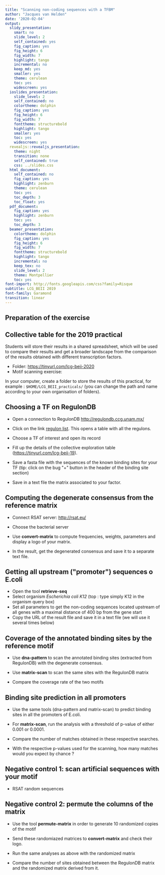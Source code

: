 ```yaml
---
title: "Scanning non-coding sequences with a TFBM"
author: "Jacques van Helden"
date: '2020-02-04'
output:
  slidy_presentation:
    smart: no
    slide_level: 2
    self_contained: yes
    fig_caption: yes
    fig_height: 6
    fig_width: 7
    highlight: tango
    incremental: no
    keep_md: yes
    smaller: yes
    theme: cerulean
    toc: yes
    widescreen: yes
  ioslides_presentation:
    slide_level: 2
    self_contained: no
    colortheme: dolphin
    fig_caption: yes
    fig_height: 6
    fig_width: 7
    fonttheme: structurebold
    highlight: tango
    smaller: yes
    toc: yes
    widescreen: yes
  revealjs::revealjs_presentation:
    theme: night
    transition: none
    self_contained: true
    css: ../slides.css
  html_document:
    self_contained: no
    fig_caption: yes
    highlight: zenburn
    theme: cerulean
    toc: yes
    toc_depth: 3
    toc_float: yes
  pdf_document:
    fig_caption: yes
    highlight: zenburn
    toc: yes
    toc_depth: 3
  beamer_presentation:
    colortheme: dolphin
    fig_caption: yes
    fig_height: 6
    fig_width: 7
    fonttheme: structurebold
    highlight: tango
    incremental: no
    keep_tex: no
    slide_level: 2
    theme: Montpellier
    toc: yes
font-import: http://fonts.googleapis.com/css?family=Risque
subtitle: LCG_BEII 2019
font-family: Garamond
transition: linear
---
```






## Preparation of the exercise

## Collective table for the 2019 practical

Students will store their results in a shared spreadsheet, which will be used to compare their results and get a broader landscape from the comparison of the results obtained with different transcription factors.  

- Folder: <https://tinyurl.com/lcg-beii-2020>
- Motif scanning exercise: 

In your computer, create a folder to store the results of this practical, for example : `$HOME/LCG_BEII_practicals/` (you can change the path and name according to your own organisation of folders). 

## Choosing a TF on RegulonDB

- Open a connection to RegulonDB  <http://regulondb.ccg.unam.mx/>

- Click on the link [regulon list](http://regulondb.ccg.unam.mx/search?term=Regulon&organism=ECK12&type=All#). This opens a table with all the regulons. 

- Choose a TF of interest and open its record

- Fill up the details of the collective exploration table (<https://tinyurl.com/lcg-beii-19>).

- Save a fasta file with the sequences of the known binding sites for your TF (tip: click on the bug "+" button in the header of the binding site section)

- Save in a text file the matrix associated to your factor. 

## Computing the degenerate consensus from the reference matrix

- Connect RSAT server: <http://rsat.eu/>

- Choose the bacterial server

- Use **convert-matrix** to compute frequencies, weights, parameters and display a logo of your matrix.

- In the result, get the degenerated consensus and save it to a separate text file. 

## Getting all upstream ("promoter") sequences o E.coli

- Open the tool **retrieve-seq**
- Select organism *Escherichia coli K12* (top : type simply K12 in the organism query box)
- Set all parameters to get the non-coding sequences located upstream of all genes with a maximal distance of 400 bp from the gene start
- Copy the URL of the result file and save it in a text file (we will use it several times below)


## Coverage of the annotated binding sites by the reference motif

- Use **dna-pattern** to scan the annotated binding sites (extracted from RegulonDB) with the degenerate consensus.

- Use **matrix-scan** to scan the same sites with the RegulonDB matrix

- Compare the coverage rate of the two motifs


## Binding site prediction in all promoters

- Use the same tools (dna-pattern and matrix-scan) to predict binding sites in all the promoters of E.coli. 

- For **matrix-scan**, run the analysis with a threshold of p-value of either 0.001 or 0.0001. 

- Compare the number of matches obtained in these respective searches. 

- With the respective p-values used for the scanning, how many matches would you expect by chance ?

## Negative control 1: scan artificial sequences with your motif

- RSAT random sequences

## Negative control 2: permute the columns of the matrix

- Use the tool **permute-matrix** in order to generate 10 randomized copies of the motif

- Send these randomiazed matrices to **convert-matrix** and check their logo. 

- Run the same analyses as above with the randomized matrix

- Compare the number of sites obtained between the RegulonDB matrix and the randomized matrix derived from it.





